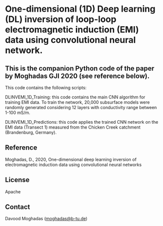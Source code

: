# One-dimensional (1D) Deep learning (DL) inversion of loop-loop electromagnetic induction (EMI) data using convolutional neural network.

## This is the companion Python code of the paper by Moghadas GJI 2020 (see reference below). 

This code contains the following scripts: 

DLINVEMI_1D_Training: this code contains the main CNN algorithm for training EMI data. To train the network, 20,000 subsurface models were randomly generated considering 12 layers with conductivity range between 1-100 mS/m.

DLINVEMI_1D_Predictions: this code applies the trained CNN network on the EMI data (Transect 1) measured from the Chicken Creek catchment (Brandenburg, Germany).

## Reference

Moghadas, D., 2020, One-dimensional deep learning inversion of electromagnetic induction data using convolutional neural networks

## License

Apache 

## Contact

Davood Moghadas (moghadas@b-tu.de)


